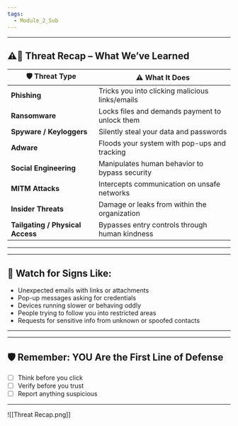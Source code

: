 ```yaml
---
tags:
  - Module_2_Sub
---
```

---

## ⚠️🔁 **Threat Recap – What We’ve Learned**

|🛡️ Threat Type|⚠️ What It Does|
|---|---|
|**Phishing**|Tricks you into clicking malicious links/emails|
|**Ransomware**|Locks files and demands payment to unlock them|
|**Spyware / Keyloggers**|Silently steal your data and passwords|
|**Adware**|Floods your system with pop-ups and tracking|
|**Social Engineering**|Manipulates human behavior to bypass security|
|**MITM Attacks**|Intercepts communication on unsafe networks|
|**Insider Threats**|Damage or leaks from within the organization|
|**Tailgating / Physical Access**|Bypasses entry controls through human kindness|

---


---

## 👀 **Watch for Signs Like:**

- Unexpected emails with links or attachments
- Pop-up messages asking for credentials
- Devices running slower or behaving oddly
- People trying to follow you into restricted areas
- Requests for sensitive info from unknown or spoofed contacts

---


---

## 🛡️ **Remember: YOU Are the First Line of Defense**

- [ ] Think before you click
- [ ] Verify before you trust
- [ ] Report anything suspicious

---


![[Threat Recap.png]]